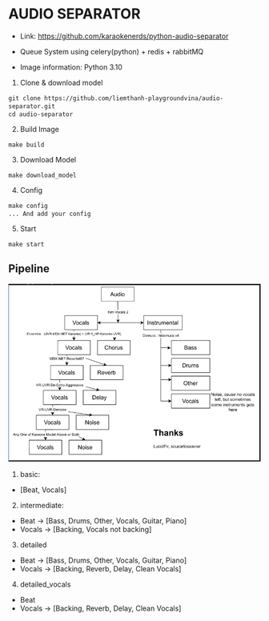 # AUDIO SEPARATOR
- Link: https://github.com/karaokenerds/python-audio-separator

- Queue System using celery(python) + redis + rabbitMQ

- Image information: Python 3.10


1. Clone & download model
```# command
git clone https://github.com/liemthanh-playgroundvina/audio-separator.git
cd audio-separator
```

2. Build Image
```# command
make build
```

3. Download Model
```# command
make download_model
```

4. Config
```# command
make config
... And add your config
```

5. Start
```# command
make start
```

## Pipeline
![Pipeline](https://github.com/liemthanh-playgroundvina/audio-separator/blob/main/sperate.PNG)

1. basic:
- [Beat, Vocals]
2. intermediate:
- Beat -> [Bass, Drums, Other, Vocals, Guitar, Piano]
- Vocals -> [Backing, Vocals not backing]
3. detailed
- Beat -> [Bass, Drums, Other, Vocals, Guitar, Piano]
- Vocals -> [Backing, Reverb, Delay, Clean Vocals]
4. detailed_vocals
- Beat
- Vocals -> [Backing, Reverb, Delay, Clean Vocals]